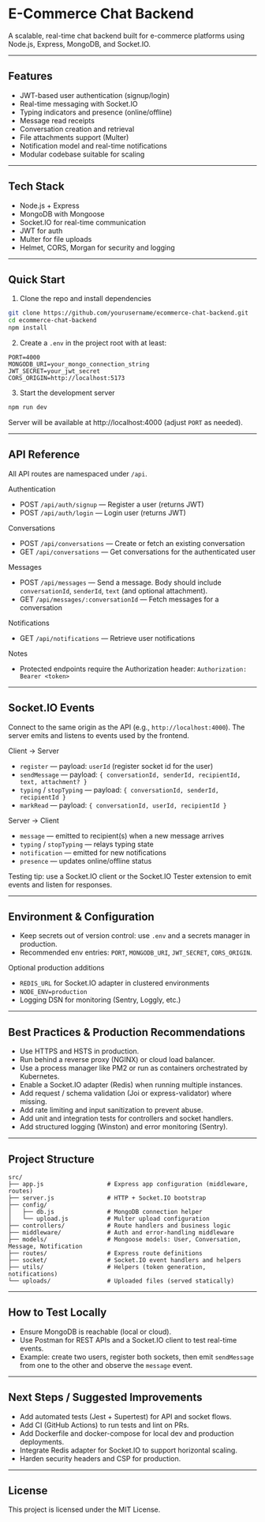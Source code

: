 # E-Commerce Chat Backend

A scalable, real-time chat backend built for e-commerce platforms using Node.js, Express, MongoDB, and Socket.IO.

---


## Features

- JWT-based user authentication (signup/login)
- Real-time messaging with Socket.IO
- Typing indicators and presence (online/offline)
- Message read receipts
- Conversation creation and retrieval
- File attachments support (Multer)
- Notification model and real-time notifications
- Modular codebase suitable for scaling

---

## Tech Stack

- Node.js + Express
- MongoDB with Mongoose
- Socket.IO for real-time communication
- JWT for auth
- Multer for file uploads
- Helmet, CORS, Morgan for security and logging

---

## Quick Start

1. Clone the repo and install dependencies

```bash
git clone https://github.com/yourusername/ecommerce-chat-backend.git
cd ecommerce-chat-backend
npm install
```

2. Create a `.env` in the project root with at least:

```env
PORT=4000
MONGODB_URI=your_mongo_connection_string
JWT_SECRET=your_jwt_secret
CORS_ORIGIN=http://localhost:5173
```

3. Start the development server

```bash
npm run dev
```

Server will be available at http://localhost:4000 (adjust `PORT` as needed).

---

## API Reference

All API routes are namespaced under `/api`.

Authentication
- POST `/api/auth/signup` — Register a user (returns JWT)
- POST `/api/auth/login` — Login user (returns JWT)

Conversations
- POST `/api/conversations` — Create or fetch an existing conversation
- GET `/api/conversations` — Get conversations for the authenticated user

Messages
- POST `/api/messages` — Send a message. Body should include `conversationId`, `senderId`, `text` (and optional attachment).
- GET `/api/messages/:conversationId` — Fetch messages for a conversation

Notifications
- GET `/api/notifications` — Retrieve user notifications

Notes
- Protected endpoints require the Authorization header: `Authorization: Bearer <token>`

---

## Socket.IO Events

Connect to the same origin as the API (e.g., `http://localhost:4000`). The server emits and listens to events used by the frontend.

Client -> Server
- `register` — payload: `userId` (register socket id for the user)
- `sendMessage` — payload: `{ conversationId, senderId, recipientId, text, attachment? }`
- `typing` / `stopTyping` — payload: `{ conversationId, senderId, recipientId }`
- `markRead` — payload: `{ conversationId, userId, recipientId }`

Server -> Client
- `message` — emitted to recipient(s) when a new message arrives
- `typing` / `stopTyping` — relays typing state
- `notification` — emitted for new notifications
- `presence` — updates online/offline status

Testing tip: use a Socket.IO client or the Socket.IO Tester extension to emit events and listen for responses.

---

## Environment & Configuration

- Keep secrets out of version control: use `.env` and a secrets manager in production.
- Recommended env entries: `PORT`, `MONGODB_URI`, `JWT_SECRET`, `CORS_ORIGIN`.

Optional production additions
- `REDIS_URL` for Socket.IO adapter in clustered environments
- `NODE_ENV=production`
- Logging DSN for monitoring (Sentry, Loggly, etc.)

---

## Best Practices & Production Recommendations

- Use HTTPS and HSTS in production.
- Run behind a reverse proxy (NGINX) or cloud load balancer.
- Use a process manager like PM2 or run as containers orchestrated by Kubernetes.
- Enable a Socket.IO adapter (Redis) when running multiple instances.
- Add request / schema validation (Joi or express-validator) where missing.
- Add rate limiting and input sanitization to prevent abuse.
- Add unit and integration tests for controllers and socket handlers.
- Add structured logging (Winston) and error monitoring (Sentry).

---

## Project Structure

```
src/
├── app.js                  # Express app configuration (middleware, routes)
├── server.js               # HTTP + Socket.IO bootstrap
├── config/
│   ├── db.js               # MongoDB connection helper
│   └── upload.js           # Multer upload configuration
├── controllers/            # Route handlers and business logic
├── middleware/             # Auth and error-handling middleware
├── models/                 # Mongoose models: User, Conversation, Message, Notification
├── routes/                 # Express route definitions
├── socket/                 # Socket.IO event handlers and helpers
├── utils/                  # Helpers (token generation, notifications)
└── uploads/                # Uploaded files (served statically)
```

---

## How to Test Locally

- Ensure MongoDB is reachable (local or cloud).
- Use Postman for REST APIs and a Socket.IO client to test real-time events.
- Example: create two users, register both sockets, then emit `sendMessage` from one to the other and observe the `message` event.

---

## Next Steps / Suggested Improvements

- Add automated tests (Jest + Supertest) for API and socket flows.
- Add CI (GitHub Actions) to run tests and lint on PRs.
- Add Dockerfile and docker-compose for local dev and production deployments.
- Integrate Redis adapter for Socket.IO to support horizontal scaling.
- Harden security headers and CSP for production.

---

## License

This project is licensed under the MIT License.


